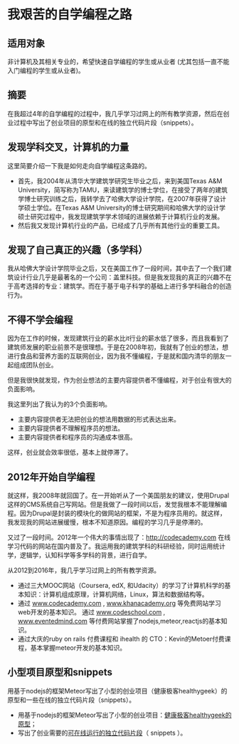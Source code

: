 # 我艰苦的自学编程之路

## 适用对象

非计算机及其相关专业的，希望快速自学编程的学生或从业者 (尤其包括一直不能入门编程的学生或从业者)。

## 摘要

在我超过4年的自学编程的过程中，我几乎学习过网上的所有教学资源，然后在创业过程中写出了创业项目的原型和在线的独立代码片段（snippets）。

## 发现学科交叉，计算机的力量

这里简要介绍一下我是如何走向自学编程这条路的。

- 首先，我2004年从清华大学建筑学研究生毕业之后，来到美国Texas A&M University，简写称为TAMU，来读建筑学的博士学位，在接受了两年的建筑学博士研究训练之后，我转学去了哈佛大学设计学院，在2007年获得了设计学硕士学位。在Texas A&M University的博士研究期间和哈佛大学的设计学硕士研究过程中，我发现建筑学学术领域的进展依赖于计算机行业的发展。
- 然后我又发现计算机行业的产品，已经成了几乎所有其他行业的重要工具。

## 发现了自己真正的兴趣（多学科）

我从哈佛大学设计学院毕业之后，又在美国工作了一段时间，其中去了一个我们建筑设计行业几乎是最著名的一个公司：盖里科技。但是我发现我的真正的兴趣不在于高考选择的专业：建筑学。而在于基于电子科学的基础上进行多学科融合的创造行为。

## 不得不学会编程

因为在工作的时候，发现建筑行业的薪水比it行业的薪水低了很多，而且我看到了建筑师发展的职业前景不是很理想。于是在2008年初，我就有了创业的想法，想进行食品和营养方面的互联网创业，因为我不懂编程，于是就和国内清华的朋友一起组成团队创业。

但是我很快就发现，作为创业想法的主要内容提供者不懂编程，对于创业有很大的负面影响。

我这里列出了我认为的3个负面影响。

- 主要内容提供者无法把创业的想法用数据的形式表达出来。
- 主要内容提供者不理解程序员的想法。
- 主要内容提供者和程序员的沟通成本很高。

这样，创业就会效率很低，基本上就停滞了。

## 2012年开始自学编程

就这样，我2008年就回国了。在一开始听从了一个美国朋友的建议，使用Drupal这样的CMS系统自己写网站。但是我做了一段时间以后，发觉我根本不能理解编程。因为Drupal是封装的模块化的做网站的框架，不是为程序员用的。就这样，我发现我的网站进展缓慢，根本不知道原因。编程的学习几乎是停滞的。

又过了一段时间。2012年一个伟大的事情出现了：http://codecademy.com 在线学习代码的网站在国内普及了。我运用我的建筑学科的科研经验，同时运用统计学，逻辑学，认知科学等多学科的背景，进行自学。

从2012到2016年，我几乎学习过网上的所有教学资源。

- 通过三大MOOC网站（Coursera, edX, 和Udacity）的学习了计算机科学的基本知识：计算机组成原理，计算机网络，Linux，算法和数据结构等。
- 通过 www.codecademy.com , www.khanacademy.org 等免费网站学习web开发的基本知识。
通过 www.codeschool.com , www.eventedmind.com 等付费网站掌握了nodejs,meteor,reactjs的基本知识。
- 通过大庆的ruby on rails 付费课程和 ihealth 的 CTO：Kevin的Metoer付费课程，基本掌握meteor开发的基本知识。

## 小型项目原型和snippets

用基于nodejs的框架Meteor写出了小型的创业项目（健康极客healthygeek）的原型和一些在线的独立代码片段（snippets）。

- 用基于nodejs的框架Meteor写出了小型的创业项目：[健康极客healthygeek的原型](https://github.com/quanbinn/reactHealthygeek)；
- 写出了创业需要的[可在线运行的独立代码片段](https://github.com/quanbinn/Basic-Health-Knowledge-We-Need-To-Learn)（ snippets ）。
